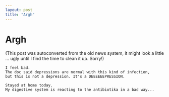 ```yaml
---
layout: post
title: "Argh"
---
```

<h1>Argh</h1>
(This post was autoconverted from the old news system,
it might look a little ... ugly until I find the time
to clean it up.
Sorry!)

    I feel bad.
    The doc said depressions are normal with this kind of infection,
    but this is not a depression. It's a DEEEEEEPRESSION.
    
    Stayed at home today.
    My digestive system is reacting to the antibiotika in a bad way...
    

